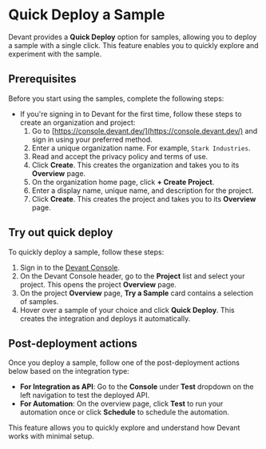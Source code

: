 # Quick Deploy a Sample

Devant provides a **Quick Deploy** option for samples, allowing you to deploy a sample with a single click. This feature enables you to quickly explore and experiment with the sample.

## Prerequisites

Before you start using the samples, complete the following steps:

- If you're signing in to Devant for the first time, follow these steps to create an organization and project:
  1. Go to [https://console.devant.dev/](https://console.devant.dev/) and sign in using your preferred method.
  2. Enter a unique organization name. For example, `Stark Industries`.
  3. Read and accept the privacy policy and terms of use.
  4. Click **Create**. This creates the organization and takes you to its **Overview** page.
  5. On the organization home page, click **+ Create Project**.
  6. Enter a display name, unique name, and description for the project.
  7. Click **Create**. This creates the project and takes you to its **Overview** page.

## Try out quick deploy

To quickly deploy a sample, follow these steps:

1. Sign in to the [Devant Console](https://console.devant.dev/).
2. On the Devant Console header, go to the **Project** list and select your project. This opens the project **Overview** page.
3. On the project **Overview** page, **Try a Sample** card contains a selection of samples.
4. Hover over a sample of your choice and click **Quick Deploy**. This creates the integration and deploys it automatically.

## Post-deployment actions

Once you deploy a sample, follow one of the post-deployment actions below based on the integration type:

- **For Integration as API**: Go to the **Console** under **Test** dropdown on the left navigation to test the deployed API.
- **For Automation**: On the overview page, click **Test** to run your automation once or click **Schedule** to schedule the automation.

This feature allows you to quickly explore and understand how Devant works with minimal setup.
